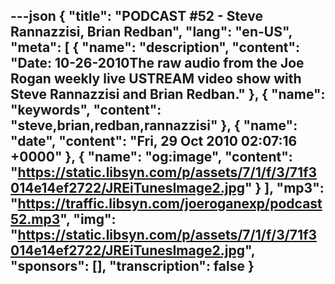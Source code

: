 ---json
{
  "title": "PODCAST #52 - Steve Rannazzisi, Brian Redban",
  "lang": "en-US",
  "meta": [
    {
      "name": "description",
      "content": "Date: 10-26-2010The raw audio from the Joe Rogan weekly live USTREAM video show with Steve Rannazzisi and Brian Redban."
    },
    {
      "name": "keywords",
      "content": "steve,brian,redban,rannazzisi"
    },
    {
      "name": "date",
      "content": "Fri, 29 Oct 2010 02:07:16 +0000"
    },
    {
      "name": "og:image",
      "content": "https://static.libsyn.com/p/assets/7/1/f/3/71f3014e14ef2722/JREiTunesImage2.jpg"
    }
  ],
  "mp3": "https://traffic.libsyn.com/joeroganexp/podcast52.mp3",
  "img": "https://static.libsyn.com/p/assets/7/1/f/3/71f3014e14ef2722/JREiTunesImage2.jpg",
  "sponsors": [],
  "transcription": false
}
---
<episode-header />

<timemark seconds="0" />

<transcribe-call-to-action />

<episode-footer />